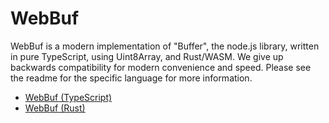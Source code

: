 # WebBuf

WebBuf is a modern implementation of "Buffer", the node.js library, written in
pure TypeScript, using Uint8Array, and Rust/WASM. We give up backwards
compatibility for modern convenience and speed. Please see the readme for the
specific language for more information.

- [WebBuf (TypeScript)](./ts/README.md)
- [WebBuf (Rust)](./rs/README.md)
